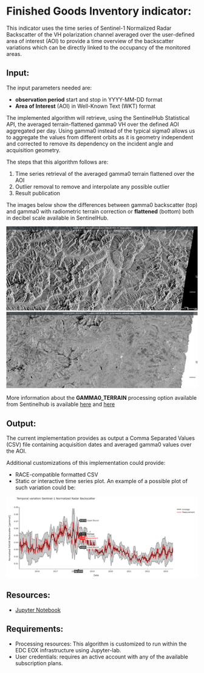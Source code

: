 
# Finished Goods Inventory indicator: 
This indicator uses the time series of Sentinel-1 Normalized Radar Backscatter of the VH polarization channel averaged over the user-defined area of interest (AOI) to provide a time overview of the backscatter variations which can be directly linked to the occupancy of the monitored areas.

## Input:
The input parameters needed are:
- **observation period** start and stop in YYYY-MM-DD format
- **Area of Interest** (AOI) in Well-Known Text (WKT) format

The implemented algorithm will retrieve, using the SentinelHub Statistical API, the averaged terrain-flattened gamma0 VH over the defined AOI aggregated per day. Using gamma0 instead of the typical sigma0 allows us to aggregate the values from different orbits as it is geometry independent and corrected to remove its dependency on the incident angle and acquisition geometry.

The steps that this algorithm follows are:
1. Time series retrieval of the averaged gamma0 terrain flattened over the AOI
2. Outlier removal to remove and interpolate any possible outlier
3. Result publication 

The images below show the differences between gamma0 backscatter (top) and gamma0 with radiometric terrain correction or **flattened** (bottom) both in decibel scale available in SentinelHub.
<p><center> <img src="images/gamma0_comparison_sentinelhub.jpg" width="700"/> </p></center>

More information about the **GAMMA0_TERRAIN** processing option available from Sentinelhub is available [here](https://docs.sentinel-hub.com/api/latest/data/sentinel-1-grd/#processing-options) and [here](https://collections.eurodatacube.com/card4l/)


## Output: 
The current implementation provides as output a Comma Separated Values (CSV) file containing acquisition dates and averaged gamma0 values over the AOI.

Additional customizations of this implementation could provide:
- RACE-compatible formatted CSV
- Static or interactive time series plot. An example of a possible plot of such variation could be: 
<p><center> <img src="images/E8_ts_sample.png" width="700"/> </p></center>

## Resources:
- [Jupyter Notebook](code/RACE_FinishedGoodsInventory_inidcator.ipynb)

## Requirements:
- Processing resources: This algorithm is customized to run within the EDC EOX infrastructure using Jupyter-lab.
- User credentials: requires an active account with any of the available subscription plans.
